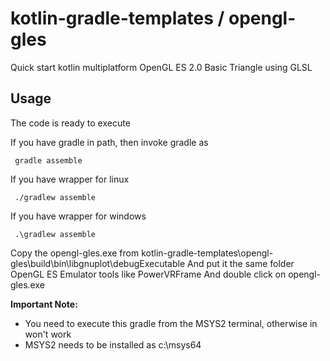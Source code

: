 # kotlin-gradle-templates / opengl-gles
Quick start kotlin multiplatform OpenGL ES 2.0 Basic Triangle using GLSL

## Usage
The code is ready to execute

If you have gradle in path, then invoke gradle as

     gradle assemble

If you have wrapper for linux

     ./gradlew assemble

If you have wrapper for windows

     .\gradlew assemble

Copy the opengl-gles.exe from kotlin-gradle-templates\opengl-gles\build\bin\libgnuplot\debugExecutable
And put it the same folder OpenGL ES Emulator tools like PowerVRFrame
And double click on opengl-gles.exe

**Important Note:**
  * You need to execute this gradle from the MSYS2 terminal, otherwise in won't work
  * MSYS2 needs to be installed as c:\msys64
